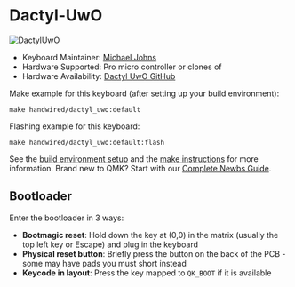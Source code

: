# Dactyl-UwO

![DactylUwO](https://i.imgur.com/CUbPLZCh.jpeg)

* Keyboard Maintainer: [Michael Johns](https://github.com/dotMortis)
* Hardware Supported: Pro micro controller or clones of
* Hardware Availability: [Dactyl UwO GitHub](https://github.com/dotMortis/dactyl-uwo)

Make example for this keyboard (after setting up your build environment):

    make handwired/dactyl_uwo:default

Flashing example for this keyboard:

    make handwired/dactyl_uwo:default:flash

See the [build environment setup](https://docs.qmk.fm/#/getting_started_build_tools) and the [make instructions](https://docs.qmk.fm/#/getting_started_make_guide) for more information. Brand new to QMK? Start with our [Complete Newbs Guide](https://docs.qmk.fm/#/newbs).

## Bootloader

Enter the bootloader in 3 ways:

* **Bootmagic reset**: Hold down the key at (0,0) in the matrix (usually the top left key or Escape) and plug in the keyboard
* **Physical reset button**: Briefly press the button on the back of the PCB - some may have pads you must short instead
* **Keycode in layout**: Press the key mapped to `QK_BOOT` if it is available
